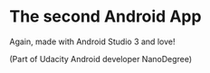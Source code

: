 # The second Android App

Again, made with Android Studio 3 and love!

(Part of Udacity Android developer NanoDegree)
